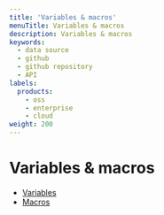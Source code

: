 ```yaml
---
title: 'Variables & macros'
menuTitle: Variables & macros
description: Variables & macros
keywords:
  - data source
  - github
  - github repository
  - API
labels:
  products:
    - oss
    - enterprise
    - cloud
weight: 200
---
```


# Variables & macros

- [Variables](./variables)
- [Macros](./macros)
